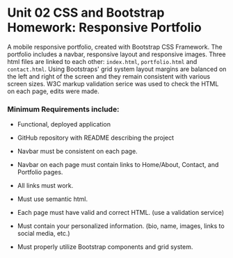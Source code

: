 # Unit 02 CSS and Bootstrap Homework: Responsive Portfolio

A mobile responsive portfolio, created with Bootstrap CSS Framework. The portfolio includes a navbar, responsive layout and responsive images. Three html files are linked to each other: `index.html`, `portfolio.html` and `contact.html`. Using Bootstraps' grid system layout margins are balanced on the left and right of the screen and they remain consistent with various screen sizes. W3C markup validation serice was used to check the HTML on each page, edits were made. 

### Minimum Requirements include: 

* Functional, deployed application

* GitHub repository with README describing the project

* Navbar must be consistent on each page.

* Navbar on each page must contain links to Home/About, Contact, and Portfolio pages.

* All links must work.

* Must use semantic html.

* Each page must have valid and correct HTML. (use a validation service)

* Must contain your personalized information. (bio, name, images, links to social media, etc.)

* Must properly utilize Bootstrap components and grid system.

